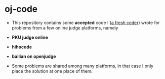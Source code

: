 # oj-code

+ This repository contains some <b>accepted</b> code I (<u>a fresh coder</u>) wrote for problems from a few online judge platforms, namely
 + <b>PKU judge online</b>
 + <b>hihocode</b>
 + <b>bailian on openjudge</b>

+ Some problems are shared among many platforms, in that case I only place the solution at one place of them.
